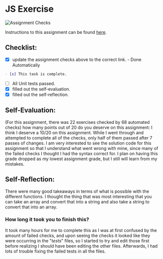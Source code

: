 JS Exercise
===================================
![Assignment Checks](https://github.com/IT3049C/2.JS-Exercise/workflows/Assignment%20Checks/badge.svg)

Instructions to this assignment can be found [here](https://it3049c.github.io/Material/Assignments/2.JavaScript_Exercises/).

## Checklist:
- [x] update the assignment checks above to the correct link. - Done Automatically
```md
- [x] This task is complete.
```
- [ ] All Unit tests passed.
- [x] filled out the self-evaluation.
- [x] filled out the self-reflection.

## Self-Evaluation: 
(For this assignment, there was 22 exercises checked by 68 automated checks)
how many points out of 20 do you deserve on this assignment:
I think I deserve a 10/20 on this assignment. While I went through and attempted to complete all of the checks, only half of them passed after 7 passes of changes. I am very interested to see the solution code for this assignment so that I understand what went wrong with mine, since many of the failed checks I thought I had the syntax correct for. I plan on having this grade dropped as my lowest assignment grade, but I still will learn from my mistakes. 
## Self-Reflection:
<!-- What did you learn that you found interesting -->
There were many good takeaways in terms of what is possible with the different functions. I thought the thing that was most interesting that you can take an array and convert that into a string and also take a string to convert that into an array. 
### How long it took you to finish this?
It took many hours for me to complete this as I was at first confused by the amount of failed checks, and upon seeing the checks it looked like they were occurring in the "_tests_" files, so I started to try and edit those first before realizing I should have been editing the other files. Afterwards, I had lots of trouble fixing the failed tests in all the files.
